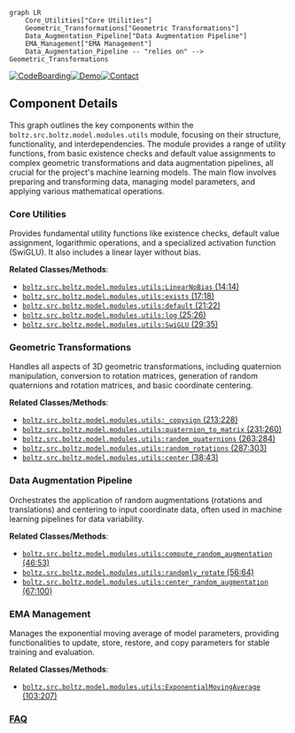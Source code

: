 ```mermaid
graph LR
    Core_Utilities["Core Utilities"]
    Geometric_Transformations["Geometric Transformations"]
    Data_Augmentation_Pipeline["Data Augmentation Pipeline"]
    EMA_Management["EMA Management"]
    Data_Augmentation_Pipeline -- "relies on" --> Geometric_Transformations
```
[![CodeBoarding](https://img.shields.io/badge/Generated%20by-CodeBoarding-9cf?style=flat-square)](https://github.com/CodeBoarding/GeneratedOnBoardings)[![Demo](https://img.shields.io/badge/Try%20our-Demo-blue?style=flat-square)](https://www.codeboarding.org/demo)[![Contact](https://img.shields.io/badge/Contact%20us%20-%20contact@codeboarding.org-lightgrey?style=flat-square)](mailto:contact@codeboarding.org)

## Component Details

This graph outlines the key components within the `boltz.src.boltz.model.modules.utils` module, focusing on their structure, functionality, and interdependencies. The module provides a range of utility functions, from basic existence checks and default value assignments to complex geometric transformations and data augmentation pipelines, all crucial for the project's machine learning models. The main flow involves preparing and transforming data, managing model parameters, and applying various mathematical operations.

### Core Utilities
Provides fundamental utility functions like existence checks, default value assignment, logarithmic operations, and a specialized activation function (SwiGLU). It also includes a linear layer without bias.


**Related Classes/Methods**:

- <a href="https://github.com/jwohlwend/boltz/blob/master/src/boltz/model/modules/utils.py#L14-L14" target="_blank" rel="noopener noreferrer">`boltz.src.boltz.model.modules.utils:LinearNoBias` (14:14)</a>
- <a href="https://github.com/jwohlwend/boltz/blob/master/src/boltz/model/modules/utils.py#L17-L18" target="_blank" rel="noopener noreferrer">`boltz.src.boltz.model.modules.utils:exists` (17:18)</a>
- <a href="https://github.com/jwohlwend/boltz/blob/master/src/boltz/model/modules/utils.py#L21-L22" target="_blank" rel="noopener noreferrer">`boltz.src.boltz.model.modules.utils:default` (21:22)</a>
- <a href="https://github.com/jwohlwend/boltz/blob/master/src/boltz/model/modules/utils.py#L25-L26" target="_blank" rel="noopener noreferrer">`boltz.src.boltz.model.modules.utils:log` (25:26)</a>
- <a href="https://github.com/jwohlwend/boltz/blob/master/src/boltz/model/modules/utils.py#L29-L35" target="_blank" rel="noopener noreferrer">`boltz.src.boltz.model.modules.utils:SwiGLU` (29:35)</a>


### Geometric Transformations
Handles all aspects of 3D geometric transformations, including quaternion manipulation, conversion to rotation matrices, generation of random quaternions and rotation matrices, and basic coordinate centering.


**Related Classes/Methods**:

- <a href="https://github.com/jwohlwend/boltz/blob/master/src/boltz/model/modules/utils.py#L213-L228" target="_blank" rel="noopener noreferrer">`boltz.src.boltz.model.modules.utils:_copysign` (213:228)</a>
- <a href="https://github.com/jwohlwend/boltz/blob/master/src/boltz/model/modules/utils.py#L231-L260" target="_blank" rel="noopener noreferrer">`boltz.src.boltz.model.modules.utils:quaternion_to_matrix` (231:260)</a>
- <a href="https://github.com/jwohlwend/boltz/blob/master/src/boltz/model/modules/utils.py#L263-L284" target="_blank" rel="noopener noreferrer">`boltz.src.boltz.model.modules.utils:random_quaternions` (263:284)</a>
- <a href="https://github.com/jwohlwend/boltz/blob/master/src/boltz/model/modules/utils.py#L287-L303" target="_blank" rel="noopener noreferrer">`boltz.src.boltz.model.modules.utils:random_rotations` (287:303)</a>
- <a href="https://github.com/jwohlwend/boltz/blob/master/src/boltz/model/modules/utils.py#L38-L43" target="_blank" rel="noopener noreferrer">`boltz.src.boltz.model.modules.utils:center` (38:43)</a>


### Data Augmentation Pipeline
Orchestrates the application of random augmentations (rotations and translations) and centering to input coordinate data, often used in machine learning pipelines for data variability.


**Related Classes/Methods**:

- <a href="https://github.com/jwohlwend/boltz/blob/master/src/boltz/model/modules/utils.py#L46-L53" target="_blank" rel="noopener noreferrer">`boltz.src.boltz.model.modules.utils:compute_random_augmentation` (46:53)</a>
- <a href="https://github.com/jwohlwend/boltz/blob/master/src/boltz/model/modules/utils.py#L56-L64" target="_blank" rel="noopener noreferrer">`boltz.src.boltz.model.modules.utils:randomly_rotate` (56:64)</a>
- <a href="https://github.com/jwohlwend/boltz/blob/master/src/boltz/model/modules/utils.py#L67-L100" target="_blank" rel="noopener noreferrer">`boltz.src.boltz.model.modules.utils:center_random_augmentation` (67:100)</a>


### EMA Management
Manages the exponential moving average of model parameters, providing functionalities to update, store, restore, and copy parameters for stable training and evaluation.


**Related Classes/Methods**:

- <a href="https://github.com/jwohlwend/boltz/blob/master/src/boltz/model/modules/utils.py#L103-L207" target="_blank" rel="noopener noreferrer">`boltz.src.boltz.model.modules.utils:ExponentialMovingAverage` (103:207)</a>




### [FAQ](https://github.com/CodeBoarding/GeneratedOnBoardings/tree/main?tab=readme-ov-file#faq)